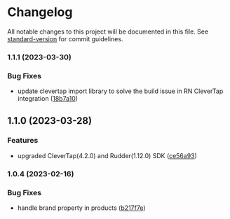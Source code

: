 # Changelog

All notable changes to this project will be documented in this file. See [standard-version](https://github.com/conventional-changelog/standard-version) for commit guidelines.

### 1.1.1 (2023-03-30)


### Bug Fixes

* update clevertap import library to solve the build issue in RN CleverTap integration ([18b7a10](https://github.com/rudderlabs/rudder-integration-clevertap-ios/commit/18b7a10e7500a40612f241619c1310014f0bb3b8))

## 1.1.0 (2023-03-28)


### Features

* upgraded CleverTap(4.2.0) and Rudder(1.12.0) SDK ([ce56a93](https://github.com/rudderlabs/rudder-integration-clevertap-ios/commit/ce56a934d1797f41a91942fb3a2849aa6bc5a73c))

### 1.0.4 (2023-02-16)


### Bug Fixes

* handle brand property in products ([b217f7e](https://github.com/rudderlabs/rudder-integration-clevertap-ios/commit/b217f7e7503a5c257a98c33b5231a435ec901671))
